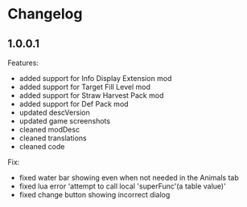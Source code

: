 # Changelog

## 1.0.0.1

Features:

- added support for Info Display Extension mod
- added support for Target Fill Level mod
- added support for Straw Harvest Pack mod
- added support for Def Pack mod
- updated descVersion
- updated game screenshots
- cleaned modDesc
- cleaned translations
- cleaned code

Fix:

- fixed water bar showing even when not needed in the Animals tab
- fixed lua error 'attempt to call local 'superFunc'(a table value)'
- fixed change button showing incorrect dialog